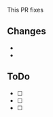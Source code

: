 <!-- This is a template for your Pull Request. This are just some suggestions for you. You do not have to use all of them. -->

<!-- If your PR fixes an issue, mention it here. You can also just copy the URL - GitHub will convert it for you.
If this PR fixes several issues, please prepend each issue url/number with the word "fix"/"fixes" or "close"/"closes" as this automatically closes the issues you mentioned when the PR is merged.
-->
This PR fixes 

## Changes
<!-- List all the changes you have done -->
* 
* 

## ToDo
<!-- Add things, you still want to do. It is recommend to put "[DNM]", "[DONOTMERGE]", "[WIP]" or "[WORKINPROGRESS]" **into the title** of your PR if you still want to work on this PR, but just do not want to have it merged yet. -->
* [ ] 
* [ ] 
* [ ] 
